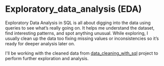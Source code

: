# Exploratory_data_analysis (EDA)

Exploratory Data Analysis in SQL is all about digging into the data using queries to see what’s really going on. It helps me understand the dataset, find interesting patterns, and spot anything unusual. While exploring, I usually clean up the data too fixing missing values or inconsistencies so it’s ready for deeper analysis later on.

I'll be working with the cleaned data from [data_cleaning_with_sql](https://github.com/Hayat-Halabi/data_cleaning_with_sql/tree/main) project to perform further exploration and analysis.

